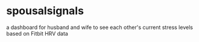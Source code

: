 # spousalsignals
a dashboard for husband and wife to see each other's current stress levels based on Fitbit HRV data
